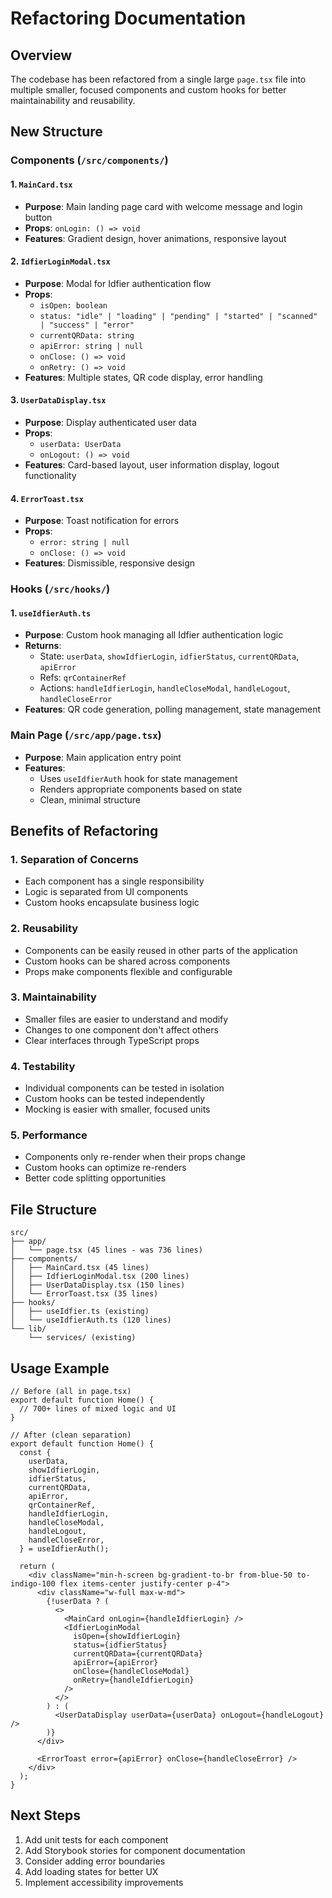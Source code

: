# Refactoring Documentation

## Overview

The codebase has been refactored from a single large `page.tsx` file into multiple smaller, focused components and custom hooks for better maintainability and reusability.

## New Structure

### Components (`/src/components/`)

#### 1. `MainCard.tsx`

- **Purpose**: Main landing page card with welcome message and login button
- **Props**: `onLogin: () => void`
- **Features**: Gradient design, hover animations, responsive layout

#### 2. `IdfierLoginModal.tsx`

- **Purpose**: Modal for Idfier authentication flow
- **Props**:
  - `isOpen: boolean`
  - `status: "idle" | "loading" | "pending" | "started" | "scanned" | "success" | "error"`
  - `currentQRData: string`
  - `apiError: string | null`
  - `onClose: () => void`
  - `onRetry: () => void`
- **Features**: Multiple states, QR code display, error handling

#### 3. `UserDataDisplay.tsx`

- **Purpose**: Display authenticated user data
- **Props**:
  - `userData: UserData`
  - `onLogout: () => void`
- **Features**: Card-based layout, user information display, logout functionality

#### 4. `ErrorToast.tsx`

- **Purpose**: Toast notification for errors
- **Props**:
  - `error: string | null`
  - `onClose: () => void`
- **Features**: Dismissible, responsive design

### Hooks (`/src/hooks/`)

#### 1. `useIdfierAuth.ts`

- **Purpose**: Custom hook managing all Idfier authentication logic
- **Returns**:
  - State: `userData`, `showIdfierLogin`, `idfierStatus`, `currentQRData`, `apiError`
  - Refs: `qrContainerRef`
  - Actions: `handleIdfierLogin`, `handleCloseModal`, `handleLogout`, `handleCloseError`
- **Features**: QR code generation, polling management, state management

### Main Page (`/src/app/page.tsx`)

- **Purpose**: Main application entry point
- **Features**:
  - Uses `useIdfierAuth` hook for state management
  - Renders appropriate components based on state
  - Clean, minimal structure

## Benefits of Refactoring

### 1. **Separation of Concerns**

- Each component has a single responsibility
- Logic is separated from UI components
- Custom hooks encapsulate business logic

### 2. **Reusability**

- Components can be easily reused in other parts of the application
- Custom hooks can be shared across components
- Props make components flexible and configurable

### 3. **Maintainability**

- Smaller files are easier to understand and modify
- Changes to one component don't affect others
- Clear interfaces through TypeScript props

### 4. **Testability**

- Individual components can be tested in isolation
- Custom hooks can be tested independently
- Mocking is easier with smaller, focused units

### 5. **Performance**

- Components only re-render when their props change
- Custom hooks can optimize re-renders
- Better code splitting opportunities

## File Structure

```
src/
├── app/
│   └── page.tsx (45 lines - was 736 lines)
├── components/
│   ├── MainCard.tsx (45 lines)
│   ├── IdfierLoginModal.tsx (200 lines)
│   ├── UserDataDisplay.tsx (150 lines)
│   └── ErrorToast.tsx (35 lines)
├── hooks/
│   ├── useIdfier.ts (existing)
│   └── useIdfierAuth.ts (120 lines)
└── lib/
    └── services/ (existing)
```

## Usage Example

```tsx
// Before (all in page.tsx)
export default function Home() {
  // 700+ lines of mixed logic and UI
}

// After (clean separation)
export default function Home() {
  const {
    userData,
    showIdfierLogin,
    idfierStatus,
    currentQRData,
    apiError,
    qrContainerRef,
    handleIdfierLogin,
    handleCloseModal,
    handleLogout,
    handleCloseError,
  } = useIdfierAuth();

  return (
    <div className="min-h-screen bg-gradient-to-br from-blue-50 to-indigo-100 flex items-center justify-center p-4">
      <div className="w-full max-w-md">
        {!userData ? (
          <>
            <MainCard onLogin={handleIdfierLogin} />
            <IdfierLoginModal
              isOpen={showIdfierLogin}
              status={idfierStatus}
              currentQRData={currentQRData}
              apiError={apiError}
              onClose={handleCloseModal}
              onRetry={handleIdfierLogin}
            />
          </>
        ) : (
          <UserDataDisplay userData={userData} onLogout={handleLogout} />
        )}
      </div>

      <ErrorToast error={apiError} onClose={handleCloseError} />
    </div>
  );
}
```

## Next Steps

1. Add unit tests for each component
2. Add Storybook stories for component documentation
3. Consider adding error boundaries
4. Add loading states for better UX
5. Implement accessibility improvements
